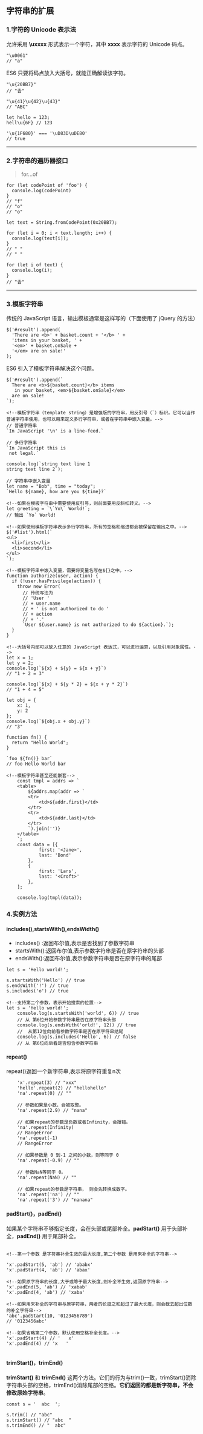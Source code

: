 ## 字符串的扩展
### 1.字符的 Unicode 表示法

允许采用 **\uxxxx** 形式表示一个字符，其中 **xxxx** 表示字符的 Unicode 码点。
```
"\u0061"
// "a"
```

ES6 只要将码点放入大括号，就能正确解读该字符。
```
"\u{20BB7}"
// "𠮷"

"\u{41}\u{42}\u{43}"
// "ABC"

let hello = 123;
hell\u{6F} // 123

'\u{1F680}' === '\uD83D\uDE80'
// true
```
---
### 2.字符串的遍历器接口
> for...of

```
for (let codePoint of 'foo') {
  console.log(codePoint)
}
// "f"
// "o"
// "o"

let text = String.fromCodePoint(0x20BB7);

for (let i = 0; i < text.length; i++) {
  console.log(text[i]);
}
// " "
// " "

for (let i of text) {
  console.log(i);
}
// "𠮷"
```
---
### 3.模板字符串
传统的 JavaScript 语言，输出模板通常是这样写的（下面使用了 jQuery 的方法）
```
$('#result').append(
  'There are <b>' + basket.count + '</b> ' +
  'items in your basket, ' +
  '<em>' + basket.onSale +
  '</em> are on sale!'
);
```
ES6 引入了模板字符串解决这个问题。
```
$('#result').append(`
  There are <b>${basket.count}</b> items
   in your basket, <em>${basket.onSale}</em>
  are on sale!
`);

<!--模板字符串（template string）是增强版的字符串，用反引号（`）标识。它可以当作普通字符串使用，也可以用来定义多行字符串，或者在字符串中嵌入变量。-->
// 普通字符串
`In JavaScript '\n' is a line-feed.`

// 多行字符串
`In JavaScript this is
 not legal.`

console.log(`string text line 1
string text line 2`);

// 字符串中嵌入变量
let name = "Bob", time = "today";
`Hello ${name}, how are you ${time}?`

<!--如果在模板字符串中需要使用反引号，则前面要用反斜杠转义。-->
let greeting = `\`Yo\` World!`;
// 输出 `Yo` World!

<!--如果使用模板字符串表示多行字符串，所有的空格和缩进都会被保留在输出之中。-->
$('#list').html(`
<ul>
  <li>first</li>
  <li>second</li>
</ul>
`);

<!--模板字符串中嵌入变量，需要将变量名写在${}之中。-->
function authorize(user, action) {
  if (!user.hasPrivilege(action)) {
    throw new Error(
      // 传统写法为
      // 'User '
      // + user.name
      // + ' is not authorized to do '
      // + action
      // + '.'
      `User ${user.name} is not authorized to do ${action}.`);
  }
}

<!--大括号内部可以放入任意的 JavaScript 表达式，可以进行运算，以及引用对象属性。-->
let x = 1;
let y = 2;
console.log(`${x} + ${y} = ${x + y}`)
// "1 + 2 = 3"

console.log(`${x} + ${y * 2} = ${x + y * 2}`)
// "1 + 4 = 5"

let obj = {
    x: 1,
    y: 2
};
console.log(`${obj.x + obj.y}`)
// "3"

function fn() {
  return "Hello World";
}

`foo ${fn()} bar`
// foo Hello World bar

<!--模板字符串甚至还能嵌套-->
    const tmpl = addrs => `
    <table>
        ${addrs.map(addr => `
        <tr>
            <td>${addr.first}</td>
        </tr>
        <tr>
            <td>${addr.last}</td>
        </tr>
        `).join('')}
    </table>
    `;
    const data = [{
            first: '<Jane>',
            last: 'Bond'
        },
        {
            first: 'Lars',
            last: '<Croft>'
        },
    ];

    console.log(tmpl(data));
```

### 4.实例方法
#### includes(),startsWith(),endsWidth()
- includes() :返回布尔值,表示是否找到了参数字符串
- startsWith():返回布尔值,表示参数字符串是否在原字符串的头部
- endsWith():返回布尔值,表示参数字符串是否在原字符串的尾部

```
let s = 'Hello world!';

s.startsWith('Hello') // true
s.endsWith('!') // true
s.includes('o') // true

<!--支持第二个参数，表示开始搜索的位置-->
let s = 'Hello world!';
    console.log(s.startsWith('world', 6)) // true
    // 从 第6位开始参数字符串是否在原字符串头部
    console.log(s.endsWith('orld!', 12)) // true
    //  从第12位向前看参数字符串是否在原字符串结尾
    console.log(s.includes('Hello', 6)) // false
    // 从 第6位向后看是否包含参数字符串

```
#### repeat()
repeat()返回一个新字符串,表示将原字符重复n次


```
    'x'.repeat(3) // "xxx"
    'hello'.repeat(2) // "hellohello"
    'na'.repeat(0) // "" 

    // 参数如果是小数，会被取整。
    'na'.repeat(2.9) // "nana"

    // 如果repeat的参数是负数或者Infinity，会报错。
    'na'.repeat(Infinity)
    // RangeError
    'na'.repeat(-1)
    // RangeError

    // 如果参数是 0 到-1 之间的小数，则等同于 0
    'na'.repeat(-0.9) // ""

    // 参数NaN等同于 0。
    'na'.repeat(NaN) // ""

    // 如果repeat的参数是字符串， 则会先转换成数字。
    'na'.repeat('na') // ""
    'na'.repeat('3') // "nanana"
```
#### padStart()，padEnd()
如果某个字符串不够指定长度，会在头部或尾部补全。**padStart()** 用于头部补全，**padEnd()** 用于尾部补全。


```

<!--第一个参数 是字符串补全生效的最大长度,第二个参数 是用来补全的字符串-->

'x'.padStart(5, 'ab') // 'ababx'
'x'.padStart(4, 'ab') // 'abax'

<!--如果原字符串的长度,大于或等于最大长度,则补全不生效,返回原字符串-->
'x'.padEnd(5, 'ab') // 'xabab'
'x'.padEnd(4, 'ab') // 'xaba'

<!--如果用来补全的字符串与原字符串，两者的长度之和超过了最大长度，则会截去超出位数的补全字符串-->
'abc'.padStart(10, '0123456789')
// '0123456abc'

<!--如果省略第二个参数，默认使用空格补全长度。-->
'x'.padStart(4) // '   x'
'x'.padEnd(4) // 'x   '


```
#### trimStart()，trimEnd()
**trimStart()** 和 **trimEnd()** 这两个方法。它们的行为与trim()一致，trimStart()消除字符串头部的空格，trimEnd()消除尾部的空格。**它们返回的都是新字符串，不会修改原始字符串**。

```
const s = '  abc  ';

s.trim() // "abc"
s.trimStart() // "abc  "
s.trimEnd() // "  abc"
```
